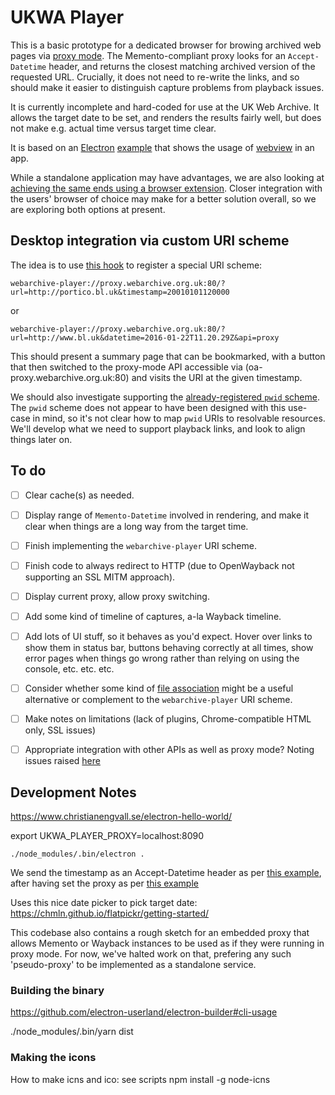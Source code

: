 # UKWA Player #

This is a basic prototype for a dedicated browser for browing archived web pages via [proxy mode](https://github.com/iipc/openwayback/wiki/Advanced-configuration). The Memento-compliant proxy looks for an `Accept-Datetime` header, and returns the closest matching archived version of the requested URL. Crucially, it does not need to re-write the links, and so should make it easier to distinguish capture problems from playback issues.

It is currently incomplete and hard-coded for use at the UK Web Archive. It allows the target date to be set, and renders the results fairly well, but does not make e.g. actual time versus target time clear.

It is based on an [Electron](https://electron.atom.io/) [example](https://github.com/hokein/electron-sample-apps/tree/master/webview/browser) that shows the usage of [webview](https://github.com/electron/electron/blob/master/docs/api/webview-tag.md) in an app.

While a standalone application may have advantages, we are also looking at [achieving the same ends using a browser extension](https://github.com/ukwa/tachyon). Closer integration with the users' browser of choice may make for a better solution overall, so we are exploring both options at present.

## Desktop integration via custom URI scheme ##

The idea is to use [this hook](https://github.com/electron/electron/blob/master/docs/api/app.md#appsetasdefaultprotocolclientprotocol-path-args-macos-windows) to register a special URI scheme:

    webarchive-player://proxy.webarchive.org.uk:80/?url=http://portico.bl.uk&timestamp=20010101120000

or

    webarchive-player://proxy.webarchive.org.uk:80/?url=http://www.bl.uk&datetime=2016-01-22T11.20.29Z&api=proxy

This should present a summary page that can be bookmarked, with a button that then switched to the proxy-mode API accessible via (oa-proxy.webarchive.org.uk:80) and visits the URI at the given timestamp.

We should also investigate supporting the [already-registered `pwid` scheme](https://www.iana.org/assignments/uri-schemes/prov/pwid). The `pwid` scheme does not appear to have been designed with this use-case in mind, so it's not clear how to map `pwid` URIs to resolvable resources. We'll develop what we need to support playback links, and look to align things later on.

## To do ##

 - [ ] Clear cache(s) as needed.
 - [ ] Display range of `Memento-Datetime` involved in rendering, and make it clear when things are a long way from the target time.
 - [ ] Finish implementing the `webarchive-player` URI scheme.
 - [ ] Finish code to always redirect to HTTP (due to OpenWayback not supporting an SSL MITM approach).
 - [ ] Display current proxy, allow proxy switching.
 - [ ] Add some kind of timeline of captures, a-la Wayback timeline.
 - [ ] Add lots of UI stuff, so it behaves as you'd expect. Hover over links to show them in status bar, buttons behaving correctly at all times, show error pages when things go wrong rather than relying on using the console, etc. etc. etc.
 - [ ] Consider whether some kind of [file association](https://github.com/electron-userland/electron-builder/wiki/Options#FileAssociation) might be a useful alternative or complement to the `webarchive-player` URI scheme.
 - [ ] Make notes on limitations (lack of plugins, Chrome-compatible HTML only, SSL issues)
 - [ ] Appropriate integration with other APIs as well as proxy mode? Noting issues raised [here](http://ws-dl.blogspot.co.uk/2016/08/2016-08-15-mementos-in-raw-take-two.html)


## Development Notes ##

https://www.christianengvall.se/electron-hello-world/

export UKWA_PLAYER_PROXY=localhost:8090

    ./node_modules/.bin/electron .

We send the timestamp as an Accept-Datetime header as per [this example](http://stackoverflow.com/questions/35672602/how-to-set-electron-useragent), after having set the proxy as per [this example](http://stackoverflow.com/questions/37393248/how-connect-to-proxy-in-electron-webview)

Uses this nice date picker to pick target date: https://chmln.github.io/flatpickr/getting-started/

This codebase also contains a rough sketch for an embedded proxy that allows Memento or Wayback instances to be used as if they were running in proxy mode. For now, we've halted work on that, prefering any such 'pseudo-proxy' to be implemented as a standalone service.

### Building the binary ###

https://github.com/electron-userland/electron-builder#cli-usage

./node_modules/.bin/yarn dist

### Making the icons ###

How to make icns and ico: see scripts
npm install -g node-icns



